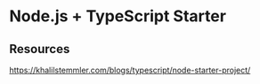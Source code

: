 # Node.js + TypeScript Starter

## Resources

<https://khalilstemmler.com/blogs/typescript/node-starter-project/>
